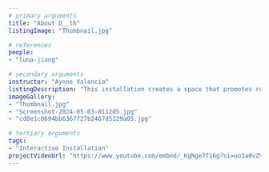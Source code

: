 ```yaml
---
# primary arguments
title: "About D__th"
listingImage: "Thumbnail.jpg"

# references
people:
- "luna-jiang"

# secondary arguments
instructor: "Aynne Valencia"
listingDescription: "This installation creates a space that promotes reflection on mortality by providing a space for individuals to explore their perceptions of death, and facilitate a deeper understanding of it. It aims to foster a sense of continuity and renewal, illustrating how death integrates into the broader cycle of life, thereby providing people with comfort surrounding this natural progression. It cultivates communal dialogue, demystifying and destigmatizing the conversations surrounding this topic, and thus help alleviate the fear and isolation often associated with mortality."
imageGallery:
- "Thumbnail.jpg"
- "Screenshot-2024-05-03-011205.jpg"
- "cd8e1c0694bb6367f27b2467d5229a05.jpg"

# tertiary arguments
tags:
- "Interactive Installation"
projectVideoUrl: "https://www.youtube.com/embed/_KgNge7f16g?si=uo3a0vZVClD1ngaH"
---
```

